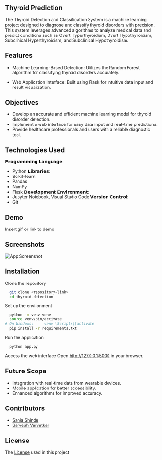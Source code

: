 
## Thyroid Prediction

The Thyroid Detection and Classification System is a machine learning project designed to diagnose and classify thyroid disorders with precision. This system leverages advanced algorithms to analyze medical data and predict conditions such as Overt Hyperthyroidism, Overt Hypothyroidism, Subclinical Hyperthyroidism, and Subclinical Hypothyroidism.
## Features

- Machine Learning-Based Detection: Utilizes the Random Forest algorithm for classifying thyroid disorders accurately.

- Web Application Interface: Built using Flask for intuitive data input and result visualization.


## Objectives
- Develop an accurate and efficient machine learning model for thyroid disorder detection.
- Implement a web interface for easy data input and real-time predictions.
- Provide healthcare professionals and users with a reliable diagnostic tool.
## Technologies Used
𝗣𝗿𝗼𝗴𝗿𝗮𝗺𝗺𝗶𝗻𝗴 𝗟𝗮𝗻𝗴𝘂𝗮𝗴𝗲: 
- Python
𝗟𝗶𝗯𝗿𝗮𝗿𝗶𝗲𝘀: 
- Scikit-learn 
- Pandas
- NumPy
- Flask
𝗗𝗲𝘃𝗲𝗹𝗼𝗽𝗺𝗲𝗻𝘁 𝗘𝗻𝘃𝗶𝗿𝗼𝗻𝗺𝗲𝗻𝘁: 
- Jupyter Notebook, Visual Studio Code
𝗩𝗲𝗿𝘀𝗶𝗼𝗻 𝗖𝗼𝗻𝘁𝗿𝗼𝗹: 
- Git
## Demo

Insert gif or link to demo


## Screenshots

![App Screenshot](https://via.placeholder.com/468x300?text=App+Screenshot+Here)


## Installation

Clone the repository

```bash
  git clone <repository-link>
  cd thyroid-detection
```
Set up the environment
```bash
  python -m venv venv
  source venv/bin/activate 
# On Windows:     venv\\Scripts\\activate
  pip install -r requirements.txt
  ```
Run the application
```bash
  python app.py
```
Access the web interface
 Open http://127.0.0.1:5000 in your browser.



    
## Future Scope
- Integration with real-time data from wearable devices.
- Mobile application for better accessibility.
- Enhanced algorithms for improved accuracy.
## Contributors
- [Sania Shinde](https://github.com/saniashinde28)
- [Sarvesh Varvatkar](https://github.com/sarveshv9)
## License

The [License](https://github.com/saniashinde28/Thyroid-Detection/blob/main/LICENSE) used in this project

